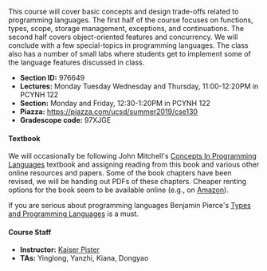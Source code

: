 This course will cover basic concepts and design trade-offs related to
programming languages. The first half of the course focuses on functions,
types, scope, storage management, exceptions, and continuations. The second
half covers object-oriented features and concurrency. We will conclude with a
few special-topics in programming languages. The class also has a number of
small labs where students get to implement some of the language features
discussed in class.

* **Section ID:** 976649
* **Lectures:** Monday Tuesday Wednesday and Thursday, 11:00-12:20PM in PCYNH 122
* **Section:** Monday and Friday, 12:30-1:20PM in PCYNH 122
* **Piazza:** <https://piazza.com/ucsd/summer2019/cse130>
* **Gradescope code:** 97XJGE

#### Textbook

We will occasionally be following John Mitchell's <a
href="https://books.google.com/books?id=AUUgAwAAQBAJ">Concepts In Programming
Languages</a> textbook and assigning reading from this book and various other
online resources and papers. Some of the book chapters have been revised, we
will be handing out PDFs of these chapters. Cheaper renting options for the book
seem to be available online (e.g., on <a
href="https://www.amazon.com/Concepts-Programming-Languages-John-Mitchell-ebook/dp/B00AHTN2TA/ref=mt_kindle?_encoding=UTF8&me=">Amazon</a>).

If you are serious about programming languages Benjamin Pierce's <a
href="https://www.cis.upenn.edu/~bcpierce/tapl/">Types and Programming
Languages</a> is a must.

#### Course Staff

- **Instructor:** [Kaiser Pister](https://cseweb.ucsd.edu/~kpister/)
- **TAs:** Yinglong, Yanzhi, Kiana, Dongyao
